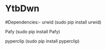 # YtbDwn

#Dependencies:-
  urwid  (sudo pip install urwid)

  Pafy (sudo pip install Pafy)

  pyperclip (sudo pip install pyperclip)

